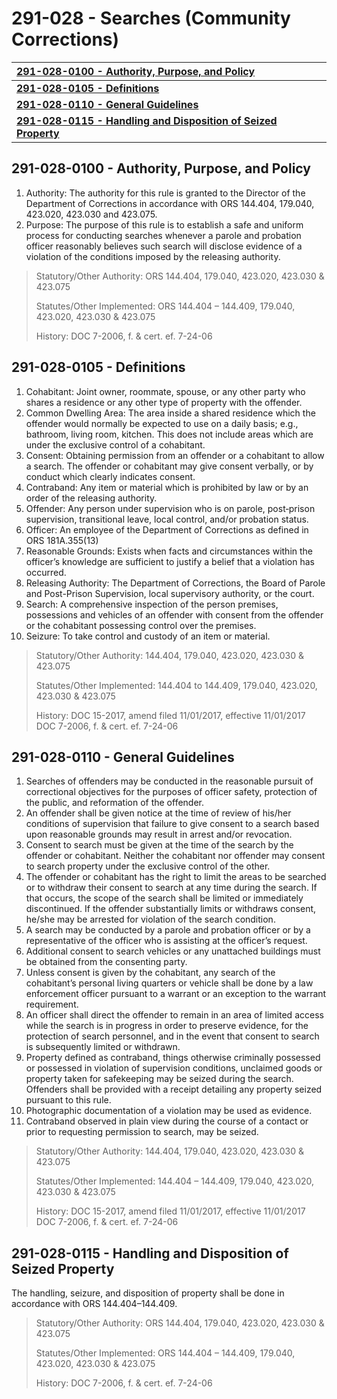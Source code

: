 # 291-028 - Searches \(Community Corrections\)

| [**291-028-0100 - Authority, Purpose, and Policy**](291-028-searches-community-corrections.md#291-028-0100-authority-purpose-and-policy) |
| :--- |
| [**291-028-0105 - Definitions**](291-028-searches-community-corrections.md#291-028-0105-definitions) |
| [**291-028-0110 - General Guidelines**](291-028-searches-community-corrections.md#291-028-0110-general-guidelines) |
| [**291-028-0115 - Handling and Disposition of Seized Property**](291-028-searches-community-corrections.md#291-028-0115-handling-and-disposition-of-seized-property) |

## 291-028-0100 - Authority, Purpose, and Policy

1. Authority: The authority for this rule is granted to the Director of the Department of Corrections in accordance with ORS 144.404, 179.040, 423.020, 423.030 and 423.075. 
2. Purpose: The purpose of this rule is to establish a safe and uniform process for conducting searches whenever a parole and probation officer reasonably believes such search will disclose evidence of a violation of the conditions imposed by the releasing authority.

> Statutory/Other Authority: ORS 144.404, 179.040, 423.020, 423.030 & 423.075 
>
> Statutes/Other Implemented: ORS 144.404 – 144.409, 179.040, 423.020, 423.030 & 423.075 
>
> History: DOC 7-2006, f. & cert. ef. 7-24-06

## 291-028-0105 - Definitions

1. Cohabitant: Joint owner, roommate, spouse, or any other party who shares a residence or any other type of property with the offender. 
2. Common Dwelling Area: The area inside a shared residence which the offender would normally be expected to use on a daily basis; e.g., bathroom, living room, kitchen. This does not include areas which are under the exclusive control of a cohabitant. 
3. Consent: Obtaining permission from an offender or a cohabitant to allow a search. The offender or cohabitant may give consent verbally, or by conduct which clearly indicates consent. 
4. Contraband: Any item or material which is prohibited by law or by an order of the releasing authority. 
5. Offender: Any person under supervision who is on parole, post‑prison supervision, transitional leave, local control, and/or probation status. 
6. Officer: An employee of the Department of Corrections as defined in ORS 181A.355\(13\) 
7. Reasonable Grounds: Exists when facts and circumstances within the officer’s knowledge are sufficient to justify a belief that a violation has occurred. 
8. Releasing Authority: The Department of Corrections, the Board of Parole and Post-Prison Supervision, local supervisory authority, or the court. 
9. Search: A comprehensive inspection of the person premises, possessions and vehicles of an offender with consent from the offender or the cohabitant possessing control over the premises. 
10. Seizure: To take control and custody of an item or material.

> Statutory/Other Authority: 144.404, 179.040, 423.020, 423.030 & 423.075 
>
> Statutes/Other Implemented: 144.404 to 144.409, 179.040, 423.020, 423.030 & 423.075 
>
> History: DOC 15-2017, amend filed 11/01/2017, effective 11/01/2017 DOC 7-2006, f. & cert. ef. 7-24-06

## 291-028-0110 - General Guidelines

1. Searches of offenders may be conducted in the reasonable pursuit of correctional objectives for the purposes of officer safety, protection of the public, and reformation of the offender. 
2. An offender shall be given notice at the time of review of his/her conditions of supervision that failure to give consent to a search based upon reasonable grounds may result in arrest and/or revocation. 
3. Consent to search must be given at the time of the search by the offender or cohabitant. Neither the cohabitant nor offender may consent to search property under the exclusive control of the other. 
4. The offender or cohabitant has the right to limit the areas to be searched or to withdraw their consent to search at any time during the search. If that occurs, the scope of the search shall be limited or immediately discontinued. If the offender substantially limits or withdraws consent, he/she may be arrested for violation of the search condition. 
5. A search may be conducted by a parole and probation officer or by a representative of the officer who is assisting at the officer’s request. 
6. Additional consent to search vehicles or any unattached buildings must be obtained from the consenting party. 
7. Unless consent is given by the cohabitant, any search of the cohabitant’s personal living quarters or vehicle shall be done by a law enforcement officer pursuant to a warrant or an exception to the warrant requirement. 
8. An officer shall direct the offender to remain in an area of limited access while the search is in progress in order to preserve evidence, for the protection of search personnel, and in the event that consent to search is subsequently limited or withdrawn. 
9. Property defined as contraband, things otherwise criminally possessed or possessed in violation of supervision conditions, unclaimed goods or property taken for safekeeping may be seized during the search. Offenders shall be provided with a receipt detailing any property seized pursuant to this rule. 
10. Photographic documentation of a violation may be used as evidence. 
11. Contraband observed in plain view during the course of a contact or prior to requesting permission to search, may be seized.

> Statutory/Other Authority: 144.404, 179.040, 423.020, 423.030 & 423.075 
>
> Statutes/Other Implemented: 144.404 – 144.409, 179.040, 423.020, 423.030 & 423.075 
>
> History: DOC 15-2017, amend filed 11/01/2017, effective 11/01/2017 DOC 7-2006, f. & cert. ef. 7-24-06

## 291-028-0115 - Handling and Disposition of Seized Property

The handling, seizure, and disposition of property shall be done in accordance with ORS 144.404–144.409.

> Statutory/Other Authority: ORS 144.404, 179.040, 423.020, 423.030 & 423.075 
>
> Statutes/Other Implemented: ORS 144.404 – 144.409, 179.040, 423.020, 423.030 & 423.075 
>
> History: DOC 7-2006, f. & cert. ef. 7-24-06

